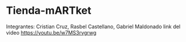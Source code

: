# Tienda-mARTket

Integrantes: Cristian Cruz, Rasbel Castellano, Gabriel Maldonado
link del video https://youtu.be/w7MS3rvgrwg
